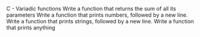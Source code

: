 C - Variadic functions Write a function that returns the sum of all its parameters Write a function that prints numbers, followed by a new line. Write a function that prints strings, followed by a new line. Write a function that prints anything
